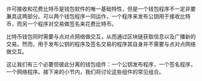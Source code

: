 许可接收和花费比特币是钱包软件的唯一基础特性，但是一个钱包程序不一定非要兼具这两部分。可以两个钱包程序一同运作，一个程序来发布公钥用于接收比特币，而另一个程序对交易做签名来花费比特币。

比特币钱包同时需要与点对点网络做交互，从而通过区块链获取信息以及广播新的交易。然而，用于发布公钥的程序及签名交易的程序其自身并不需要与点对点网络做交互。

这让我们有三个必要但彼此分离的钱包组件：一个公钥发布程序，一个签名程序，一个网络程序。接下来的小节内，我们将讨论这些组件的常见组合。

